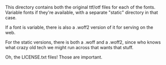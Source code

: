 This directory contains both the original ttf/otf files for each of the fonts. Variable fonts if they're available, with a separate "static" directory in that case. 

If a font is variable, there is also a .woff2 version of it for serving on the web. 

For the static versions, there is both a .woff and a .woff2, since who knows what crazy old tech we might run across that wants that stuff. 

Oh, the LICENSE.txt files! Those are important. 
